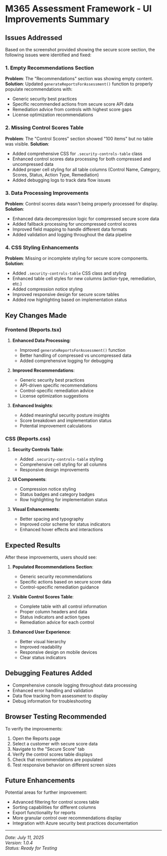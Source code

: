 # M365 Assessment Framework - UI Improvements Summary

## Issues Addressed

Based on the screenshot provided showing the secure score section, the following issues were identified and fixed:

### 1. Empty Recommendations Section
**Problem**: The "Recommendations" section was showing empty content.
**Solution**: Updated `generateReportsForAssessment()` function to properly populate recommendations with:
- Generic security best practices
- Specific recommended actions from secure score API data
- Remediation advice from controls with highest score gaps
- License optimization recommendations

### 2. Missing Control Scores Table
**Problem**: The "Control Scores" section showed "100 items" but no table was visible.
**Solution**: 
- Added comprehensive CSS for `.security-controls-table` class
- Enhanced control scores data processing for both compressed and uncompressed data
- Added proper cell styling for all table columns (Control Name, Category, Scores, Status, Action Type, Remediation)
- Added debugging logs to track data flow issues

### 3. Data Processing Improvements
**Problem**: Control scores data wasn't being properly processed for display.
**Solution**:
- Enhanced data decompression logic for compressed secure score data
- Added fallback processing for uncompressed control scores
- Improved field mapping to handle different data formats
- Added validation and logging throughout the data pipeline

### 4. CSS Styling Enhancements
**Problem**: Missing or incomplete styling for secure score components.
**Solution**:
- Added `.security-controls-table` CSS class and styling
- Enhanced table cell styles for new columns (action-type, remediation, etc.)
- Added compression notice styling
- Improved responsive design for secure score tables
- Added row highlighting based on implementation status

## Key Changes Made

### Frontend (Reports.tsx)
1. **Enhanced Data Processing**:
   - Improved `generateReportsForAssessment()` function
   - Better handling of compressed vs uncompressed data
   - Added comprehensive logging for debugging

2. **Improved Recommendations**:
   - Generic security best practices
   - API-driven specific recommendations
   - Control-specific remediation advice
   - License optimization suggestions

3. **Enhanced Insights**:
   - Added meaningful security posture insights
   - Score breakdown and implementation status
   - Potential improvement calculations

### CSS (Reports.css)
1. **Security Controls Table**:
   - Added `.security-controls-table` styling
   - Comprehensive cell styling for all columns
   - Responsive design improvements

2. **UI Components**:
   - Compression notice styling
   - Status badges and category badges
   - Row highlighting for implementation status

3. **Visual Enhancements**:
   - Better spacing and typography
   - Improved color scheme for status indicators
   - Enhanced hover effects and interactions

## Expected Results

After these improvements, users should see:

1. **Populated Recommendations Section**: 
   - Generic security recommendations
   - Specific actions based on secure score data
   - Control-specific remediation guidance

2. **Visible Control Scores Table**:
   - Complete table with all control information
   - Proper column headers and data
   - Status indicators and action types
   - Remediation advice for each control

3. **Enhanced User Experience**:
   - Better visual hierarchy
   - Improved readability
   - Responsive design on mobile devices
   - Clear status indicators

## Debugging Features Added

- Comprehensive console logging throughout data processing
- Enhanced error handling and validation
- Data flow tracking from assessment to display
- Debug information for troubleshooting

## Browser Testing Recommended

To verify the improvements:
1. Open the Reports page
2. Select a customer with secure score data
3. Navigate to the "Secure Score" tab
4. Verify the control scores table displays
5. Check that recommendations are populated
6. Test responsive behavior on different screen sizes

## Future Enhancements

Potential areas for further improvement:
- Advanced filtering for control scores table
- Sorting capabilities for different columns
- Export functionality for reports
- More granular control over recommendations display
- Integration with Azure security best practices documentation

---

*Date: July 11, 2025*  
*Version: 1.0.4*  
*Status: Ready for Testing*
